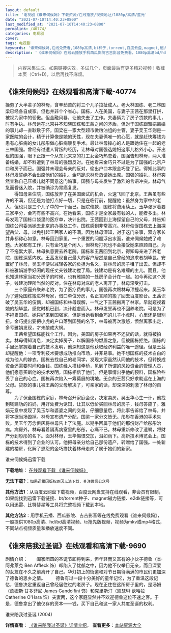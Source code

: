 ```yaml
---
layout: default
title: '电视剧《谁来伺候妈》下载资源/在线播放/视频地址/1080p/高清/蓝光'
date: "2021-07-10T14:40:23+0800"
last_modified_at: "2021-07-10T14:40:23+0800"
permalink: /40774/
categories: 电视剧
cover:
tags: 电视剧
keywords: '谁来伺候妈,在线免费看,1080p高清,bt种子,torrent,百度云盘,magnet,磁力链,迅雷下载资源'
description: '《谁来伺候妈》在线云播放手机西瓜影院吉吉影音免费看，1080p高清bd/hd未删减完整版和tc抢先枪版，mkv/mp4格式，附带bt/torrent种子、magnet/磁力链、百度云盘、网盘资源迅雷下载链接'
---
```


>内容采集生成，如果链接失效，多试几个，页面最后有更多精彩视频！收藏本页（Ctrl+D)，以后再找不麻烦。


## 《谁来伺候妈》在线观看和高清下载-40774

操劳了大半辈子的林母，含辛茹苦的将三个儿子拉扯成人。老大林国栋、老二林国梁已经各自成家。但也并非个个省心。国栋，人在美国，与妻子王茜在那里打拼，被视为家中的骄傲。但金融风暴，让他失去了工作。夫妻俩为了房子贷款的事儿，时有争执。林母远在北京并不知晓国栋和王茜之间的矛盾，但对于国栋跟雅娟离婚的事儿却一直耿耿于怀。国梁在一家大型超市做粮油组的主管，妻子吴玉华则是一家医院的会计，精于计算像是她的天性，现在夫妻俩唯一的心愿，就是赶快筹钱为患有心脏病的女儿彤彤做心脏病康复手术。最让林母操心的人是跟她住在一起的老三林国强。曾经有过遭人背叛的经历，让林母对国强选媳妇这事儿格外小心。开出租的国强，眼下正跟一个从东北来京的打工女金巧热恋着，国强告知林母，两人准备结婚，却不料遭到了林母的强烈反对。在她看来金巧只不过是为了国强的北京户口和房子而已。国强并未理会母亲的反对，偷出户口本跟金巧登了记。得知此事的林母发誓绝不会出席他们的婚礼。金巧跪求林母恳请她出席。国强的婚礼，林母突然宣称自己压根儿就不同意这门婚事。国强与母亲发生了激烈的言语冲突。林母气急而昏迷入院，并被确诊为胃癌复发。<br />　　得知母亲住院，国栋放弃了在美国面试的机会，火速飞回了北京。王茜虽有些许的不满，但还是为他打点好一切，只是在临行前，提醒他：虽然身为家中的老大，但也只是三个儿子中的一个而已。医院催款，国栋将费用续上。玉华张罗着要三家平分，金巧有些不高兴，在她看来，国栋才是全家最有钱的人，能者多出。林母发现了国栋口袋里的医疗单，决计出院。王茜回到上海探望自己的父母，并告知国栋公司委派她去北京的办事处工作，国栋感到非常高兴。林母催促国栋去上海探望岳父、母，以免引起王茜家人的不满。因为林母深知，对于这门亲事，双方家长并非都称心如意。林母回到家里，一个重要的问题浮出水面，谁来伺候她成了难题。大家都有工作，只有金巧是个闲人，但林母打死也不会接受她来照顾自己。为了不拖累大家，林母执意要去养老院。国栋和王茜回到北京，得知母亲进了养老院，国栋深感内疚。王茜发现自己最大的客户居然是自己曾经的追求者胡毕昆。安置好了林母，吴玉华便以减轻各家的负担为名义，将林母的房子租了出去。但却不料被雅娟游手好闲的现任丈夫钱建功搅了局。钱建功是有名难缠的主儿。而且，他也知道林家当初分房子的时候，也有雅娟的一处房子合计在一起。如今再动这个房子，钱建功理所当然的反对。住在林母对床的老人离开了，林母深受打击。<br />　　三个家庭齐聚养老院，为了医疗费的事儿，国强再次跟林母顶撞起来。吴玉华为了避免国栋搬进林母家，借口单位分房，名正言顺的搬了回去百度影音。王茜识破了吴玉华的伎俩，却被国栋和林母误解，一气之下王茜搬离了林家。早就窥视着她的胡毕昆，感觉时机已到，决计趁虚而入。林母发誓再也不回养老院。可是为了不拖累国栋，她只好来到国强家，但是当她看到金巧的儿子小虎时，心里还是很别扭。金巧提出要把小虎的户口落到国强的名下，林母被再次激怒，愤然离家出走，多亏雅娟发现，才未酿成大祸。<br />　　王茜希望国栋能找个工作。因为，美国的房子如果再不还贷的话，就将被拍卖。林母得知消息，决定卖掉房子，以解国栋的燃眉之急，但被国栋拒绝。国栋的手里还掌握着自己的技术发明，他深知这是他获取经济利益的唯一途径。但是王茜却提醒他：一项专利技术要想成功推向市场，并非易事。她不想国栋的技术白白的成为他人的嫁衣。国栋去找自己的老同学，发现大家虽然认同他的技术，但转换成资金还需要时间和金钱。国栋经人搭线牵桥，见到了所谓的风投资金的管理人员，他们愿意买断他的技术发明，国栋相信了他们。但是事情出乎他的预料，国栋险些丢了自己的心血。国栋再次陷入一筹莫展的境地。无奈的王茜只好求助远在上海的父母。贷款的事儿被王茜的父母解决了，可亲家的话，却深深的刺激了林母的自尊。<br />　　为了保全国栋的家庭，林母召开家庭会议，决定卖房。吴玉华心生一计，他找到钱建功的妈妈，用好处费为诱饵，让其以低价买回林母的房子，钱母答应了。雅娟无意中发现了吴玉华和婆婆之间的交易，仔细思量后，将此事告诉给了林母，并将字据当场毁掉。林母宣布遗产分配，国梁一家分文皆无。彤彤在香港的手术失败。吴玉华万念俱灰将林母告上了法庭。以期争回属于他们的那份财产给彤彤治病。病房外，林母看着隔离病室里的彤彤，心痛不已。林母重新修改了遗嘱，将财产分到彤彤的名下。面对林母，玉华悔恨交加，泪如雨下。高新技术博览会上，国栋的技术得到了企业的认可。他把母亲分给自己那份遗产，转赠给了国强。一处新建的楼房，化解了恩怨的金巧搀扶着林母走向了属于她们的新家。


谁来伺候妈迅雷下载

**下载地址**： [在线观看下载 《谁来伺候妈》](https://www.993dy.com//vod-detail-id-11556.html) 


**无法下载?**：`如果迅雷因版权原因无法下载，关注微信公众号 `

**其他方法1**：从百度云网盘下载视频，百度云网盘支持在线观看，非会员有限制，如果能找到迅雷下载链接、bt/torrent种子、magnet磁力链接、e2dk链接等，可以用迅雷、比特彗星等工具将完整视频下载到本地。

**其他方法2**：用手机云播、西瓜影院、吉吉影音等在线免费观看《谁来伺候妈》，一般提供1080p高清、hd/bd高清视频、tc抢先版视频，视频为mkv或mp4格式，不同站点视频质量和播放速度不同。


## 《谁来陪我过圣诞》在线观看和高清下载-9690

剧情介绍：　　阖家团圆的圣诞节即将到来，但年轻而又富有的小伙子德鲁（本·阿弗莱克 Ben Affleck 饰）却陷入了忧郁之中，因为他不仅举目无亲，而且深爱的女友在不久之前离开了自己。华灯初上的街道和对节日期待满满的市民们更加深了德鲁的思乡之情。 　　德鲁有过一段十分美好的童年记忆，为了重温这段记忆，德鲁决定重返自己曾经居住过的老房子。现在正住在这所房子里的，是汤姆（詹姆斯·甘多菲尼 James Gandolfini 饰）和克里斯汀（凯瑟琳·欧哈拉 Catherine O'Hara 饰）夫妻两，这个家庭显然并不欢迎德鲁这位不速之客。于是，德鲁拿出了他仅存的资本——钱，买下自己和这一家人共度圣诞的权利。


谁来陪我过圣诞 (2004)

**详情查看**： [《谁来陪我过圣诞》详情介绍](/movie/9690/)， **查看更多**：[本站资源大全](/movie/t/all/)

